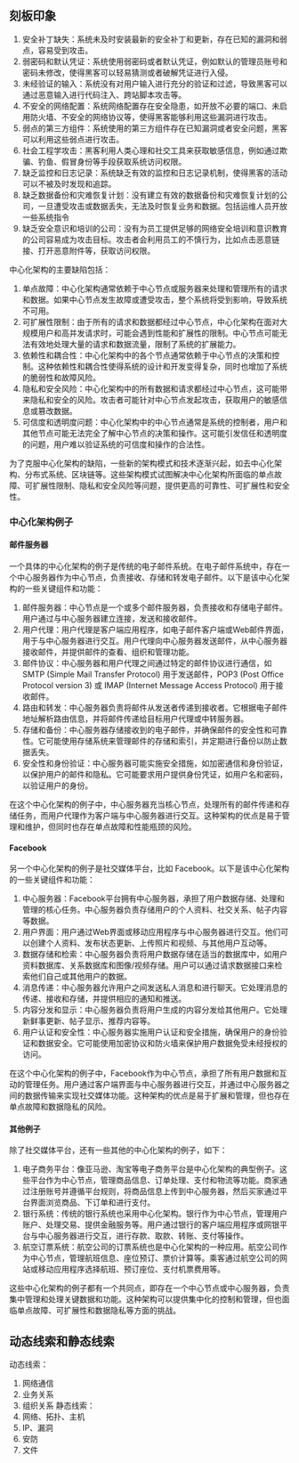 ## 刻板印象
1. 安全补丁缺失：系统未及时安装最新的安全补丁和更新，存在已知的漏洞和弱点，容易受到攻击。
2. 弱密码和默认凭证：系统使用弱密码或者默认凭证，例如默认的管理员账号和密码未修改，使得黑客可以轻易猜测或者破解凭证进行入侵。
3. 未经验证的输入：系统没有对用户输入进行充分的验证和过滤，导致黑客可以通过恶意输入进行代码注入、跨站脚本攻击等。
4. 不安全的网络配置：系统网络配置存在安全隐患，如开放不必要的端口、未启用防火墙、不安全的网络协议等，使得黑客能够利用这些漏洞进行攻击。
5. 弱点的第三方组件：系统使用的第三方组件存在已知漏洞或者安全问题，黑客可以利用这些弱点进行攻击。
6. 社会工程学攻击：黑客利用人类心理和社交工具来获取敏感信息，例如通过欺骗、钓鱼、假冒身份等手段获取系统访问权限。
7. 缺乏监控和日志记录：系统缺乏有效的监控和日志记录机制，使得黑客的活动可以不被及时发现和追踪。 
8. 缺乏数据备份和灾难恢复计划：没有建立有效的数据备份和灾难恢复计划的公司，一旦遭受攻击或数据丢失，无法及时恢复业务和数据。包括运维人员开放一些系统指令
9. 缺乏安全意识和培训的公司：没有为员工提供足够的网络安全培训和意识教育的公司容易成为攻击目标。攻击者会利用员工的不慎行为，比如点击恶意链接、打开恶意附件等，获取访问权限。

中心化架构的主要缺陷包括：

1. 单点故障：中心化架构通常依赖于中心节点或服务器来处理和管理所有的请求和数据。如果中心节点发生故障或遭受攻击，整个系统将受到影响，导致系统不可用。
2. 可扩展性限制：由于所有的请求和数据都经过中心节点，中心化架构在面对大规模用户和高并发请求时，可能会遇到性能和扩展性的限制。中心节点可能无法有效地处理大量的请求和数据流量，限制了系统的扩展能力。
3. 依赖性和耦合性：中心化架构中的各个节点通常依赖于中心节点的决策和控制。这种依赖性和耦合性使得系统的设计和开发变得复杂，同时也增加了系统的脆弱性和故障风险。
4. 隐私和安全风险：中心化架构中的所有数据和请求都经过中心节点，这可能带来隐私和安全的风险。攻击者可能针对中心节点发起攻击，获取用户的敏感信息或篡改数据。
5. 可信度和透明度问题：中心化架构中的中心节点通常是系统的控制者，用户和其他节点可能无法完全了解中心节点的决策和操作。这可能引发信任和透明度的问题，用户难以验证系统的可信度和操作的合法性。

为了克服中心化架构的缺陷，一些新的架构模式和技术逐渐兴起，如去中心化架构、分布式系统、区块链等。这些架构模式试图解决中心化架构所面临的单点故障、可扩展性限制、隐私和安全风险等问题，提供更高的可靠性、可扩展性和安全性。

### 中心化架构例子

#### 邮件服务器
一个具体的中心化架构的例子是传统的电子邮件系统。在电子邮件系统中，存在一个中心服务器作为中心节点，负责接收、存储和转发电子邮件。以下是该中心化架构的一些关键组件和功能：

1. 邮件服务器：中心节点是一个或多个邮件服务器，负责接收和存储电子邮件。用户通过与中心服务器建立连接，发送和接收邮件。
2. 用户代理：用户代理是客户端应用程序，如电子邮件客户端或Web邮件界面，用于与中心服务器进行交互。用户代理向中心服务器发送邮件，从中心服务器接收邮件，并提供邮件的查看、组织和管理功能。
3. 邮件协议：中心服务器和用户代理之间通过特定的邮件协议进行通信，如SMTP (Simple Mail Transfer Protocol) 用于发送邮件，POP3 (Post Office Protocol version 3) 或 IMAP (Internet Message Access Protocol) 用于接收邮件。
4. 路由和转发：中心服务器负责将邮件从发送者传递到接收者。它根据电子邮件地址解析路由信息，并将邮件传递给目标用户代理或中转服务器。
5. 存储和备份：中心服务器存储接收到的电子邮件，并确保邮件的安全性和可靠性。它可能使用存储系统来管理邮件的存储和索引，并定期进行备份以防止数据丢失。
6. 安全性和身份验证：中心服务器可能实施安全措施，如加密通信和身份验证，以保护用户的邮件和隐私。它可能要求用户提供身份凭证，如用户名和密码，以验证用户的身份。

在这个中心化架构的例子中，中心服务器充当核心节点，处理所有的邮件传递和存储任务，而用户代理作为客户端与中心服务器进行交互。这种架构的优点是易于管理和维护，但同时也存在单点故障和性能瓶颈的风险。

#### Facebook 

另一个中心化架构的例子是社交媒体平台，比如 Facebook。以下是该中心化架构的一些关键组件和功能：

1. 中心服务器：Facebook平台拥有中心服务器，承担了用户数据存储、处理和管理的核心任务。中心服务器负责存储用户的个人资料、社交关系、帖子内容等数据。
2. 用户界面：用户通过Web界面或移动应用程序与中心服务器进行交互。他们可以创建个人资料、发布状态更新、上传照片和视频、与其他用户互动等。
3. 数据存储和检索：中心服务器负责将用户数据存储在适当的数据库中，如用户资料数据库、关系数据库和图像/视频存储。用户可以通过请求数据接口来检索他们自己或其他用户的数据。
4. 消息传递：中心服务器允许用户之间发送私人消息和进行聊天。它处理消息的传递、接收和存储，并提供相应的通知和推送。
5. 内容分发和显示：中心服务器负责将用户生成的内容分发给其他用户。它处理新鲜事更新、帖子显示、推荐内容等。
6. 用户认证和安全性：中心服务器实施用户认证和安全措施，确保用户的身份验证和数据安全。它可能使用加密协议和防火墙来保护用户数据免受未经授权的访问。

在这个中心化架构的例子中，Facebook作为中心节点，承担了所有用户数据和互动的管理任务。用户通过客户端界面与中心服务器进行交互，并通过中心服务器之间的数据传输来实现社交媒体功能。这种架构的优点是易于扩展和管理，但也存在单点故障和数据隐私的风险。

#### 其他例子
除了社交媒体平台，还有一些其他的中心化架构的例子，如下：

1. 电子商务平台：像亚马逊、淘宝等电子商务平台是中心化架构的典型例子。这些平台作为中心节点，管理商品信息、订单处理、支付和物流等功能。商家通过注册账号并遵循平台规则，将商品信息上传到中心服务器，然后买家通过平台界面浏览商品、下订单和进行支付。
2. 银行系统：传统的银行系统也采用中心化架构。银行作为中心节点，管理用户账户、处理交易、提供金融服务等。用户通过银行的客户端应用程序或网银平台与中心服务器进行交互，进行存款、取款、转账、支付等操作。
3. 航空订票系统：航空公司的订票系统也是中心化架构的一种应用。航空公司作为中心节点，管理航班信息、座位预订、票价计算等。乘客通过航空公司的网站或移动应用程序选择航班、预订座位、支付机票费用等。

这些中心化架构的例子都有一个共同点，即存在一个中心节点或中心服务器，负责集中管理和处理关键数据和功能。这种架构可以提供集中化的控制和管理，但也面临单点故障、可扩展性和数据隐私等方面的挑战。



## 动态线索和静态线索
动态线索：
1. 网络通信
2. 业务关系
3. 组织关系
静态线索：
1. 网络、拓扑、主机 
2. IP、漏洞
3. 安防
4. 文件